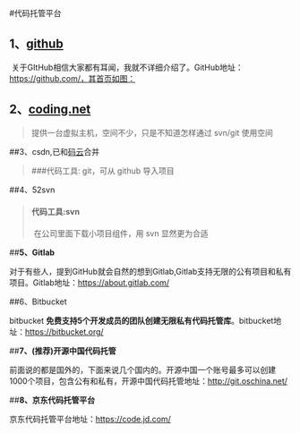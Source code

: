#代码托管平台

## 1、[github](share.wishcell.cn)

​	关于GItHub相信大家都有耳闻，我就不详细介绍了。GitHub地址：https://github.com/，其首页如图：



## 2、[coding.net](http://hateiron.coding.me/tcpdump.html#header-n671)

> 提供一台虚拟主机，空间不少，只是不知道怎样通过 svn/git 使用空间



##3、csdn,已和[码云](https://gitee.com/HateIron/events)合并

> ###代码工具: git，可从 github 导入项目
>



##4、52svn

> #### 代码工具:svn
>
> ​     在公司里面下载小项目组件，用 svn 显然更为合适



##**5、Gitlab**

对于有些人，提到GitHub就会自然的想到Gitlab,Gitlab支持无限的公有项目和私有项目。Gitlab地址：https://about.gitlab.com/



##6、Bitbucket

bitbucket **免费支持5个开发成员的团队创建无限私有代码托管库**。bitbucket地址：https://bitbucket.org/



##**7、(推荐)开源中国代码托管**

前面说的都是国外的，下面来说几个国内的。开源中国一个账号最多可以创建1000个项目，包含公有和私有，开源中国代码托管地址：http://git.oschina.net/



##**8、京东代码托管平台**

京东代码托管平台地址：https://code.jd.com/









